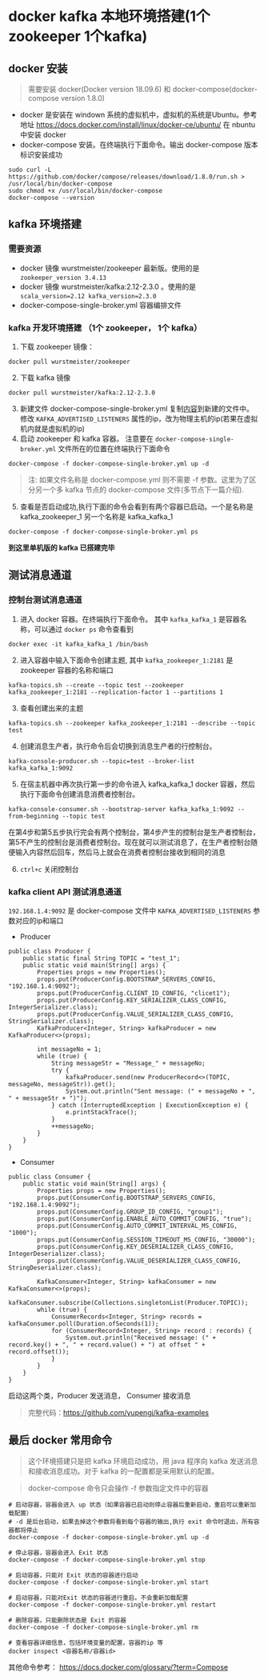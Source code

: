 # docker kafka 本地环境搭建(1个 zookeeper 1个kafka)

## docker 安装
> 需要安装 docker(Docker version 18.09.6) 和 docker-compose(docker-compose version 1.8.0)

- docker 是安装在 windown 系统的虚拟机中，虚拟机的系统是Ubuntu。参考地址 https://docs.docker.com/install/linux/docker-ce/ubuntu/ 在 nbuntu 中安装 docker
- docker-compose 安装。在终端执行下面命令。输出 docker-compose 版本标识安装成功

```shell
sudo curl -L https://github.com/docker/compose/releases/download/1.8.0/run.sh > /usr/local/bin/docker-compose
sudo chmod +x /usr/local/bin/docker-compose
docker-compose --version
```

## kafka 环境搭建

### 需要资源
- docker 镜像 wurstmeister/zookeeper 最新版。使用的是 `zookeeper_version 3.4.13`
- docker 镜像 wurstmeister/kafka:2.12-2.3.0 。使用的是 `scala_version=2.12 kafka_version=2.3.0`
- docker-compose-single-broker.yml 容器编排文件

### kafka 开发环境搭建 （1个 zookeeper， 1个 kafka）

1. 下载 zookeeper 镜像：
```
docker pull wurstmeister/zookeeper
```
2. 下载 kafka 镜像
```
docker pull wurstmeister/kafka:2.12-2.3.0
```
3. 新建文件 docker-compose-single-broker.yml 复制[内容](https://raw.githubusercontent.com/yupengj/kafka-examples/master/docker-compose-single-broker.yml)到新建的文件中。修改 
`KAFKA_ADVERTISED_LISTENERS` 属性的ip，改为物理主机的ip(若果在虚拟机内就是虚拟机的ip)
4. 启动 zookeeper 和 kafka 容器。 注意要在 `docker-compose-single-broker.yml` 文件所在的位置在终端执行下面命令
```
docker-compose -f docker-compose-single-broker.yml up -d
```
> 注: 如果文件名称是 docker-compose.yml 则不需要 -f 参数。这里为了区分另一个多 kafka 节点的 docker-compose 文件(多节点下一篇介绍).

5. 查看是否启动成功,执行下面的命令会看到有两个容器已启动。一个是名称是 kafka_zookeeper_1 另一个名称是 kafka_kafka_1
```
docker-compose -f docker-compose-single-broker.yml ps
```

**到这里单机版的 kafka 已搭建完毕**

## 测试消息通道

### 控制台测试消息通道

1. 进入 docker 容器。在终端执行下面命令。 其中 `kafka_kafka_1` 是容器名称，可以通过 `docker ps` 命令查看到
```
docker exec -it kafka_kafka_1 /bin/bash
```
2. 进入容器中输入下面命令创建主题, 其中 `kafka_zookeeper_1:2181` 是 zookeeper 容器的名称和端口
```
kafka-topics.sh --create --topic test --zookeeper kafka_zookeeper_1:2181 --replication-factor 1 --partitions 1
```
3. 查看创建出来的主题
```
kafka-topics.sh --zookeeper kafka_zookeeper_1:2181 --describe --topic test
```
4. 创建消息生产者，执行命令后会切换到消息生产者的行控制台。
```
kafka-console-producer.sh --topic=test --broker-list kafka_kafka_1:9092
```
5. 在宿主机器中再次执行第一步的命令进入 kafka_kafka_1 docker 容器，然后执行下面命令创建消息消费者控制台。
```
kafka-console-consumer.sh --bootstrap-server kafka_kafka_1:9092 --from-beginning --topic test
```

在第4步和第5五步执行完会有两个控制台，第4步产生的控制台是生产者控制台，第5不产生的控制台是消费者控制台。现在就可以测试消息了，在生产者控制台随便输入内容然后回车，然后马上就会在消费者控制台接收到相同的消息

6. `ctrl+c` 关闭控制台

### kafka client API 测试消息通道

`192.168.1.4:9092` 是 docker-compose 文件中 `KAFKA_ADVERTISED_LISTENERS` 参数对应的ip和端口

- Producer
```
public class Producer {
	public static final String TOPIC = "test_1";
	public static void main(String[] args) {
		Properties props = new Properties();
		props.put(ProducerConfig.BOOTSTRAP_SERVERS_CONFIG, "192.168.1.4:9092");
		props.put(ProducerConfig.CLIENT_ID_CONFIG, "clicet1");
		props.put(ProducerConfig.KEY_SERIALIZER_CLASS_CONFIG, IntegerSerializer.class);
		props.put(ProducerConfig.VALUE_SERIALIZER_CLASS_CONFIG, StringSerializer.class);
		KafkaProducer<Integer, String> kafkaProducer = new KafkaProducer<>(props);

		int messageNo = 1;
		while (true) {
			String messageStr = "Message_" + messageNo;
			try {
				kafkaProducer.send(new ProducerRecord<>(TOPIC, messageNo, messageStr)).get();
				System.out.println("Sent message: (" + messageNo + ", " + messageStr + ")");
			} catch (InterruptedException | ExecutionException e) {
				e.printStackTrace();
			}
			++messageNo;
		}
	}
}
```

- Consumer
```
public class Consumer {
	public static void main(String[] args) {
		Properties props = new Properties();
		props.put(ConsumerConfig.BOOTSTRAP_SERVERS_CONFIG, "192.168.1.4:9092");
		props.put(ConsumerConfig.GROUP_ID_CONFIG, "group1");
		props.put(ConsumerConfig.ENABLE_AUTO_COMMIT_CONFIG, "true");
		props.put(ConsumerConfig.AUTO_COMMIT_INTERVAL_MS_CONFIG, "1000");
		props.put(ConsumerConfig.SESSION_TIMEOUT_MS_CONFIG, "30000");
		props.put(ConsumerConfig.KEY_DESERIALIZER_CLASS_CONFIG, IntegerDeserializer.class);
		props.put(ConsumerConfig.VALUE_DESERIALIZER_CLASS_CONFIG, StringDeserializer.class);

		KafkaConsumer<Integer, String> kafkaConsumer = new KafkaConsumer<>(props);
		kafkaConsumer.subscribe(Collections.singletonList(Producer.TOPIC));
		while (true) {
			ConsumerRecords<Integer, String> records = kafkaConsumer.poll(Duration.ofSeconds(1));
			for (ConsumerRecord<Integer, String> record : records) {
				System.out.println("Received message: (" + record.key() + ", " + record.value() + ") at offset " + record.offset());
			}
		}
	}
}
```

启动这两个类，Producer 发送消息， Consumer 接收消息

> 完整代码：https://github.com/yupengj/kafka-examples

## 最后 docker 常用命令

> 这个环境搭建只是把 kafka 环境启动成功，用 java 程序向 kafka 发送消息和接收消息成功。对于 kafka 的一配置都是采用默认的配置。
 
> docker-compose 命令只会操作 -f 参数指定文件中的容器

```sbtshell
# 启动容器，容器会进入 up 状态（如果容器已启动则停止容器后重新启动，重启可以重新加载配置）
# -d 是后台启动，如果去掉这个参数将看到每个容器的输出,执行 exit 命令时退出，所有容器都将停止
docker-compose -f docker-compose-single-broker.yml up -d 

# 停止容器，容器会进入 Exit 状态
docker-compose -f docker-compose-single-broker.yml stop 

# 启动容器，只能对 Exit 状态的容器进行启动
docker-compose -f docker-compose-single-broker.yml start 

# 启动容器，只能对Exit 状态的容器进行重启。不会重新加载配置
docker-compose -f docker-compose-single-broker.yml restart

# 删除容器，只能删除状态是 Exit 的容器
docker-compose -f docker-compose-single-broker.yml rm 

# 查看容器详细信息，包括环境变量的配置，容器的ip 等 
docker inspect <容器名称/容器id>

```
其他命令参考： https://docs.docker.com/glossary/?term=Compose